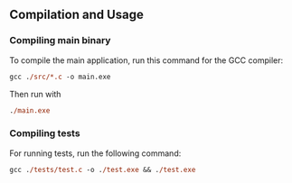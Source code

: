 


## Compilation and Usage

### Compiling main binary

To compile the main application, run this command for the GCC compiler:
```ps
gcc ./src/*.c -o main.exe 
```

Then run with

```ps
./main.exe 
```

### Compiling tests

For running tests, run the following command:
```ps
gcc ./tests/test.c -o ./test.exe && ./test.exe
```